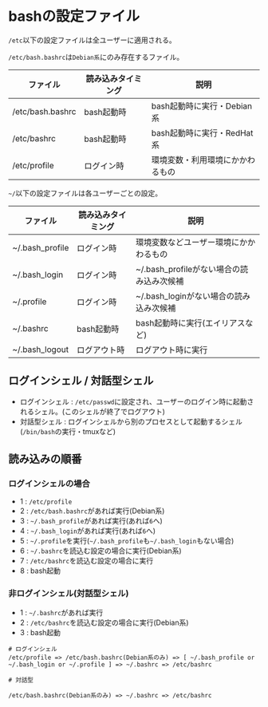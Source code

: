 # bashの設定ファイル

`/etc`以下の設定ファイルは全ユーザーに適用される。

`/etc/bash.bashrc`は`Debian系`にのみ存在するファイル。

| ファイル         | 読み込みタイミング | 説明                             |
|------------------|--------------------|----------------------------------|
| /etc/bash.bashrc | bash起動時         | bash起動時に実行・Debian系       |
| /etc/bashrc      | bash起動時         | bash起動時に実行・RedHat系       |
| /etc/profile     | ログイン時         | 環境変数・利用環境にかかわるもの |

`~/`以下の設定ファイルは各ユーザーごとの設定。

| ファイル         | 読み込みタイミング | 説明                                      |
|------------------|--------------------|-------------------------------------------|
| ~/.bash_profile  | ログイン時         | 環境変数などユーザー環境にかかわるもの    |
| ~/.bash_login    | ログイン時         | ~/.bash_profileがない場合の読み込み次候補 |
| ~/.profile       | ログイン時         | ~/.bash_loginがない場合の読み込み次候補   |
| ~/.bashrc        | bash起動時         | bash起動時に実行(エイリアスなど)          |
| ~/.bash_logout   | ログアウト時       | ログアウト時に実行                        |

## ログインシェル / 対話型シェル

- ログインシェル : `/etc/passwd`に設定され、ユーザーのログイン時に起動されるシェル。(このシェルが終了でログアウト)
- 対話型シェル : ログインシェルから別のプロセスとして起動するシェル(`/bin/bash`の実行・tmuxなど)

## 読み込みの順番

### ログインシェルの場合

- 1 : `/etc/profile`
- 2 : `/etc/bash.bashrc`があれば実行(Debian系)
- 3 : `~/.bash_profile`があれば実行(あれば`6`へ)
- 4 : `~/.bash_login`があれば実行(あれば`6`へ)
- 5 : `~/.profile`を実行(`~/.bash_profile`も`~/.bash_login`もない場合)
- 6 : `~/.bashrc`を読込む設定の場合に実行(Debian系)
- 7 : `/etc/bashrc`を読込む設定の場合に実行
- 8 : bash起動

### 非ログインシェル(対話型シェル)

- 1 : `~/.bashrc`があれば実行
- 2 : `/etc/bashrc`を読込む設定の場合に実行(Debian系)
- 3 : bash起動

```
# ログインシェル
/etc/profile => /etc/bash.bashrc(Debian系のみ) => [ ~/.bash_profile or ~/.bash_login or ~/.profile ] => ~/.bashrc => /etc/bashrc

# 対話型

/etc/bash.bashrc(Debian系のみ) => ~/.bashrc => /etc/bashrc
```

